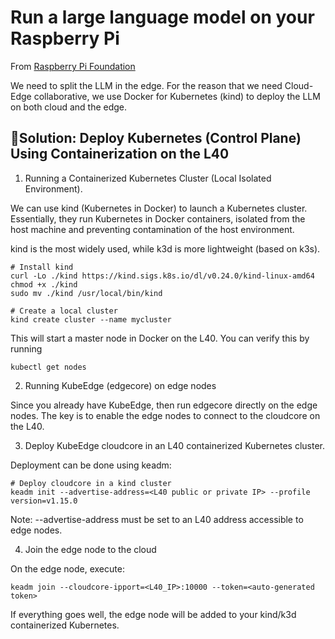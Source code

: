 # Run a large language model on your Raspberry Pi

From [Raspberry Pi Foundation](https://projects.raspberrypi.org/en/projects/llm-rpi/4)

We need to split the LLM in the edge. For the reason that we need Cloud-Edge collaborative, we use Docker for Kubernetes (kind) to deploy the LLM on both cloud and the edge.

## 🔹Solution: Deploy Kubernetes (Control Plane) Using Containerization on the L40

1. Running a Containerized Kubernetes Cluster (Local Isolated Environment).  

We can use kind (Kubernetes in Docker) to launch a Kubernetes cluster. Essentially, they run Kubernetes in Docker containers, isolated from the host machine and preventing contamination of the host environment.

kind is the most widely used, while k3d is more lightweight (based on k3s).

```
# Install kind
curl -Lo ./kind https://kind.sigs.k8s.io/dl/v0.24.0/kind-linux-amd64
chmod +x ./kind
sudo mv ./kind /usr/local/bin/kind

# Create a local cluster
kind create cluster --name mycluster
```

This will start a master node in Docker on the L40. You can verify this by running
```
kubectl get nodes
```

2. Running KubeEdge (edgecore) on edge nodes  

Since you already have KubeEdge, then run edgecore directly on the edge nodes. The key is to enable the edge nodes to connect to the cloudcore on the L40.

3. Deploy KubeEdge cloudcore in an L40 containerized Kubernetes cluster.  

Deployment can be done using keadm:

```
# Deploy cloudcore in a kind cluster
keadm init --advertise-address=<L40 public or private IP> --profile version=v1.15.0
```
Note: --advertise-address must be set to an L40 address accessible to edge nodes.

4. Join the edge node to the cloud  

On the edge node, execute:
```
keadm join --cloudcore-ipport=<L40_IP>:10000 --token=<auto-generated token>
```
If everything goes well, the edge node will be added to your kind/k3d containerized Kubernetes.
